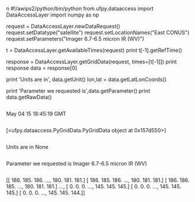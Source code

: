 
n
#!/awips2/python/bin/python
from ufpy.dataaccess import DataAccessLayer
import numpy as np

request = DataAccessLayer.newDataRequest()
request.setDatatype("satellite")
request.setLocationNames("East CONUS")
request.setParameters("Imager 6.7-6.5 micron IR (WV)")

t = DataAccessLayer.getAvailableTimes(request)
print t[-1].getRefTime()

response = DataAccessLayer.getGridData(request, times=[t[-1]])
print response
data = response[0]

print 'Units are in', data.getUnit()
lon,lat = data.getLatLonCoords()

print 'Parameter we requested is',data.getParameter()
print data.getRawData()
```

```
May 04 15 18:45:19 GMT
```

```
[<ufpy.dataaccess.PyGridData.PyGridData object at 0x157d550>]
```

```
Units are in None
```

```
Parameter we requested is Imager 6.7-6.5 micron IR (WV)
```

```
[[ 186.  185.  186. ...,  180.  181.  181.]
 [ 186.  185.  186. ...,  180.  181.  181.]
 [ 186.  186.  185. ...,  180.  181.  181.]
 ..., 
 [   0.    0.    0. ...,  145.  145.  145.]
 [   0.    0.    0. ...,  145.  145.  145.]
 [   0.    0.    0. ...,  145.  145.  144.]]
```
